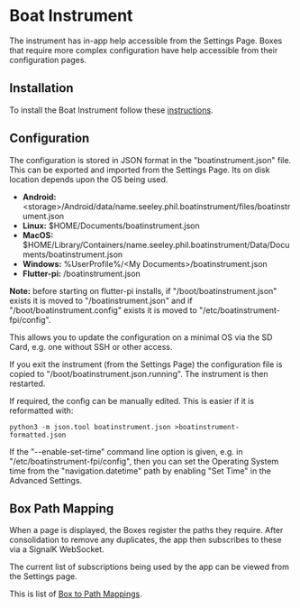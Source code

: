 # Boat Instrument

The instrument has in-app help accessible from the Settings Page.
Boxes that require more complex configuration have help accessible from their configuration pages.

## Installation

To install the Boat Instrument follow these [instructions](https://github.com/philseeley/boatinstrument/blob/main/install.md).

## Configuration

The configuration is stored in JSON format in the "boatinstrument.json" file.
This can be exported and imported from the Settings Page. Its on disk location depends upon the OS being used.

- **Android:** <storage\>/Android/data/name.seeley.phil.boatinstrument/files/boatinstrument.json
- **Linux:** $HOME/Documents/boatinstrument.json
- **MacOS:** $HOME/Library/Containers/name.seeley.phil.boatinstrument/Data/Documents/boatinstrument.json
- **Windows:** %UserProfile%/\<My Documents\>/boatinstrument.json
- **Flutter-pi:** /boatinstrument.json

**Note:** before starting on flutter-pi installs, if "/boot/boatinstrument.json" exists it is moved to "/boatinstrument.json" and if "/boot/boatinstrument.config" exists it is moved to "/etc/boatinstrument-fpi/config".

This allows you to update the configuration on a minimal OS via the SD Card, e.g. one without SSH or other access.

If you exit the instrument (from the Settings Page) the configuration file is copied to "/boot/boatinstrument.json.running". The instrument is then restarted.

If required, the config can be manually edited. This is easier if it is reformatted with:

```shell
python3 -m json.tool boatinstrument.json >boatinstrument-formatted.json
```

If the "--enable-set-time" command line option is given, e.g. in "/etc/boatinstrument-fpi/config", then you can set the Operating System time from the "navigation.datetime" path by enabling "Set Time" in the Advanced Settings.

## Box Path Mapping

When a page is displayed, the Boxes register the paths they require. After consolidation to remove any duplicates, the app then subscribes to these via a SignalK WebSocket.

The current list of subscriptions being used by the app can be viewed from the Settings page.

This is list of [Box to Path Mappings](box-path-mappings.md).